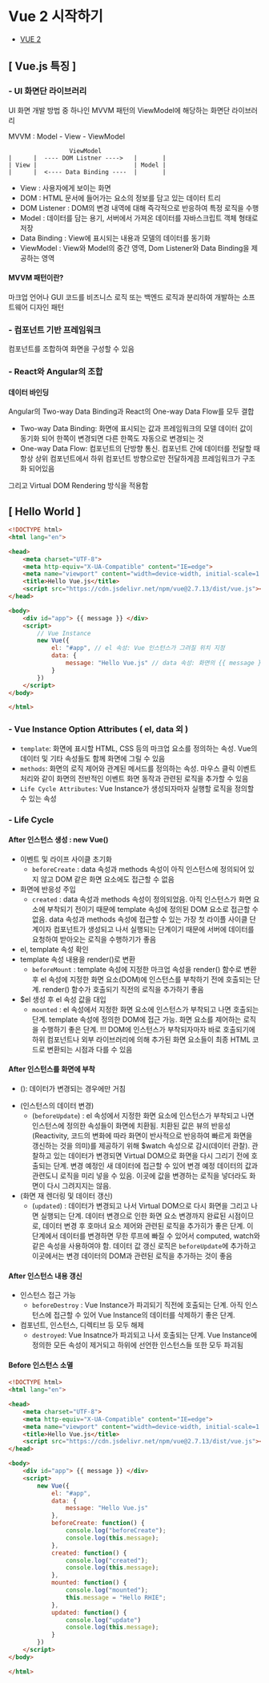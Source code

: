 # Vue 2 시작하기

 - [VUE 2](https://v2.vuejs.org/)

## [ Vue.js 특징 ]

### - UI 화면단 라이브러리

UI 화면 개발 방법 중 하나인  MVVM 패턴의 ViewModel에 해당하는 화면단 라이브러리 

MVVM : Model - View - ViewModel

```
                 ViewModel
|      |  ---- DOM Listner ---->   |       |
| View |                           | Model |
|      |  <---- Data Binding ----  |       |
```

 - View : 사용자에게 보이는 화면
 - DOM : HTML 문서에 들어가는 요소의 정보를 담고 있는 데이터 트리
 - DOM Listener : DOM의 변경 내역에 대해 즉각적으로 반응하여 특정 로직을 수행
 - Model : 데이터를 담는 용기, 서버에서 가져온 데이터를 자바스크립트 객체 형태로 저장
 - Data Binding : View에 표시되는 내용과 모델의 데이터를 동기화
 - ViewModel : View와 Model의 중간 영역, Dom Listener와 Data Binding을 제공하는 영역

#### MVVM 패턴이란?

마크업 언어나 GUI 코드를 비즈니스 로직 또는 백엔드 로직과 분리하여 개발하는 소프트웨어 디자인 패턴

### - 컴포넌트 기반 프레임워크 

컴포넌트를 조합하여 화면을 구성할 수 있음

### - React와 Angular의 조합

#### 데이터 바인딩

Angular의 Two-way Data Binding과 React의 One-way Data Flow를 모두 결합

 - Two-way Data Binding: 화면에 표시되는 값과 프레임워크의 모델 데이터 값이 동기화 되어 한쪽이 변경되면 다른 한쪽도 자동으로 변경되는 것
 - One-way Data Flow: 컴포넌트의 단방향 통신. 컴포넌트 간에 데이터를 전달할 때 항상 상위 컴포넌트에서 하위 컴포넌트 방향으로만 전달하게끔 프레임워크가 구조화 되어있음

그리고 Virtual DOM Rendering 방식을 적용함 


## [ Hello World ]

```html
<!DOCTYPE html>
<html lang="en">

<head>
    <meta charset="UTF-8">
    <meta http-equiv="X-UA-Compatible" content="IE=edge">
    <meta name="viewport" content="width=device-width, initial-scale=1.0">
    <title>Hello Vue.js</title>
    <script src="https://cdn.jsdelivr.net/npm/vue@2.7.13/dist/vue.js"></script>
</head>

<body>
    <div id="app"> {{ message }} </div>
    <script>
        // Vue Instance
        new Vue({
            el: "#app", // el 속성: Vue 인스턴스가 그려질 위치 지정
            data: {
                message: "Hello Vue.js" // data 속성: 화면의 {{ message }} 에 연결
            }
        })
    </script>
</body>

</html>
```
### - Vue Instance Option Attributes ( el, data 외 )
 - `template`: 화면에 표시할 HTML, CSS 등의 마크업 요소를 정의하는 속성. Vue의 데이터 및 기타 속성들도 함께 화면에 그릴 수 있음
 - `methods`: 화면의 로직 제어와 관계된 메서드를 정의하는 속성. 마우스 클릭 이벤트 처리와 같이 화면의 전반적인 이벤트 화면 동작과 관련된 로직을 추가할 수 있음
 - `Life Cycle Attributes`: Vue Instance가 생성되자마자 실행할 로직을 정의할 수 있는 속성

### - Life Cycle 

#### After 인스턴스 생성 : new Vue()

 - 이벤트 및 라이프 사이클 초기화
    - `beforeCreate` : data 속성과 methods 속성이 아직 인스턴스에 정의되어 있지 않고 DOM 같은 화면 요소에도 접근할 수 없음
 - 화면에 반응성 주입
    - `created` : data 속성과 methods 속성이 정의되었음. 아직 인스턴스가 화면 요소에 부착되기 전이기 때문에 template 속성에 정의된 DOM 요소로 접근할 수 없음. data 속성과 methods 속성에 접근할 수 있는 가장 첫 라이플 사이클 단계이자 컴포넌트가 생성되고 나서 실행되는 단계이기 때문에 서버에 데이터를 요청하여 받아오는 로직을 수행하기가 좋음
 - el, template 속성 확인
 - template 속성 내용을 render()로 변환
    - `beforeMount` : template 속성에 지정한 마크업 속성을 render() 함수로 변환 후 el 속성에 지정한 화면 요소(DOM)에 인스턴스를 부착하기 전에 호출되는 단계. render() 함수가 호출되기 직전의 로직을 추가하기 좋음
 - $el 생성 후 el 속성 값을 대입
    - `mounted` : el 속성에서 지정한 화면 요소에 인스턴스가 부착되고 나면 호출되는 단계. template 속성에 정의한 DOM에 접근 가능. 화면 요소를 제어하는 로직을 수행하기 좋은 단계. !!! DOM에 인스턴스가 부착되자마자 바로 호출되기에 하위 컴포넌트나 외부 라이브러리에 의해 추가된 화면 요소들이 최종 HTML 코드로 변환되는 시점과 다를 수 있음

#### After 인스턴스를 화면에 부착

* (): 데이터가 변경되는 경우에만 거침

 - (인스턴스의 데이터 변경)
    - (`beforeUpdate`) : el 속성에서 지정한 화면 요소에 인스턴스가 부착되고 나면 인스턴스에 정의한 속성들이 화면에 치환됨. 치환된 값은 뷰의 반응성(Reactivity, 코드의 변화에 따라 화면이 반사적으로 반응하여 빠르게 화면을 갱신하는 것을 의미)를 제공하기 위해 $watch 속성으로 감시(데이터 관찰). 관찰하고 있는 데이터가 변경되면 Virtual DOM으로 화면을 다시 그리기 전에 호출되는 단계. 변경 예정인 새 데이터에 접근할 수 있어 변경 예정 데이터의 값과 관련도니 로직을 미리 넣을 수 있음. 이곳에 값을 변경하는 로직을 넣더라도 화면이 다시 그려지지는 않음.
 - (화면 재 렌더링 및 데이터 갱신)
    - (`updated`) : 데이터가 변경되고 나서 Virtual DOM으로 다시 화면을 그리고 나면 실행되는 단계. 데이터 변경으로 인한 화면 요소 변경까지 완료된 시점이므로, 데이터 변경 후 호마녀 요소 제어와 관련된 로직을 추가히가 좋은 단계. 이 단계에서 데이터를 변경하면 무한 루프에 빠질 수 있어서 computed, watch와 같은 속성을 사용하여야 함. 데이터 값 갱신 로직은 `beforeUpdate`에 추가하고 이곳에서는 변경 데이터의 DOM과 관련된 로직을 추가하는 것이 좋음

#### After 인스턴스 내용 갱신

 - 인스턴스 접근 가능
    - `beforeDestroy` : Vue Instance가 파괴되기 직전에 호출되는 단계. 아직 인스턴스에 접근할 수 있어 Vue Instance의 데이터를 삭제하기 좋은 단계.
 - 컴포넌트, 인스턴스, 디렉티브 등 모두 해제
    - `destroyed`: Vue Insatnce가 파괴되고 나서 호출되는 단계. Vue Instance에 정의한 모든 속성이 제거되고 하위에 선언한 인스턴스들 또한 모두 파괴됨

#### Before 인스턴스 소멸

```html
<!DOCTYPE html>
<html lang="en">

<head>
    <meta charset="UTF-8">
    <meta http-equiv="X-UA-Compatible" content="IE=edge">
    <meta name="viewport" content="width=device-width, initial-scale=1.0">
    <title>Hello Vue.js</title>
    <script src="https://cdn.jsdelivr.net/npm/vue@2.7.13/dist/vue.js"></script>
</head>

<body>
    <div id="app"> {{ message }} </div>
    <script>
        new Vue({
            el: "#app",
            data: {
                message: "Hello Vue.js"
            },
            beforeCreate: function() {
                console.log("beforeCreate");
                console.log(this.message);
            },
            created: function() {
                console.log("created");
                console.log(this.message);
            },
            mounted: function() {
                console.log("mounted");
                this.message = "Hello RHIE";
            },
            updated: function() {
                console.log("update")
                console.log(this.message);
            }
        })
    </script>
</body>

</html>
```
<!-- ### - Build Project

```
npm install vue
npm i -D @vue/cli-service
npm i -D @babel/core @vue/cli-plugin-babel 

``` -->
